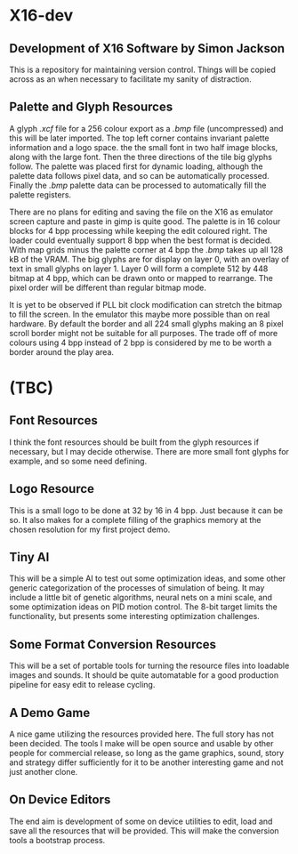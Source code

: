 # X16-dev
## Development of X16 Software by Simon Jackson
This is a repository for maintaining version control.
Things will be copied across as an when necessary to
facilitate my sanity of distraction.

## Palette and Glyph Resources
A glyph *.xcf* file for a 256 colour export as a *.bmp* file (uncompressed) and this will be later imported. The top left corner contains invariant palette information and a logo space. the the small font in two half image blocks, along with the large font. Then the three directions of the tile big glyphs follow. The palette was placed first for dynamic loading, although the palette data follows pixel data, and so can be automatically processed. Finally the *.bmp* palette data can be processed to automatically fill the palette registers.

There are no plans for editing and saving the file on the X16 as emulator screen capture and paste in gimp is quite good. The palette is in 16 colour blocks for 4 bpp processing while keeping the edit coloured right. The loader could eventually support 8 bpp when the best format is decided. With map grids minus the palette corner at 4 bpp the *.bmp* takes up all 128 kB of the VRAM. The big glyphs are for display on layer 0, with an overlay of text in small glyphs on layer 1. Layer 0 will form a complete 512 by 448 bitmap at 4 bpp, which can be drawn onto or mapped to rearrange. The pixel order will be different than regular bitmap mode.

It is yet to be observed if PLL bit clock modification can stretch the bitmap to fill the screen. In the emulator this maybe more possible than on real hardware. By default the border and all 224 small glyphs making an 8 pixel scroll border might not be suitable for all purposes. The trade off of more colours using 4 bpp instead of 2 bpp is considered by me to be worth a border around the play area.

# (TBC)

## Font Resources
I think the font resources should be built from the glyph resources if necessary, but I may decide otherwise. There are more small font glyphs for example, and so some need defining.

## Logo Resource
This is a small logo to be done at 32 by 16 in 4 bpp. Just because it can be so. It also makes for a complete filling of the graphics memory at the chosen resolution for my first project demo.

## Tiny AI
This will be a simple AI to test out some optimization ideas, and some other generic categorization of the processes of simulation of being. It may include a little bit of genetic algorithms, neural nets on a mini scale, and some optimization ideas on PID motion control. The 8-bit target limits the functionality, but presents some interesting optimization challenges.

## Some Format Conversion Resources
This will be a set of portable tools for turning the resource files into loadable images and sounds. It should be quite automatable for a good production pipeline for easy edit to release cycling.

## A Demo Game
A nice game utilizing the resources provided here. The full story has not been decided. The tools I make will be open source and usable by other people for commercial release, so long as the game graphics, sound, story and strategy differ sufficiently for it to be another interesting game and not just another clone.

## On Device Editors
The end aim is development of some on device utilities to edit, load and save all the resources that will be provided. This will make the conversion tools a bootstrap process.
